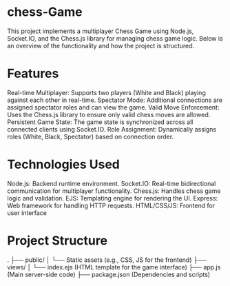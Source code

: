 # chess-Game
This project implements a multiplayer Chess Game using Node.js, Socket.IO, and the Chess.js library for managing chess game logic. Below is an overview of the functionality and how the project is structured.

# Features
Real-time Multiplayer: Supports two players (White and Black) playing against each other in real-time.
Spectator Mode: Additional connections are assigned spectator roles and can view the game.
Valid Move Enforcement: Uses the Chess.js library to ensure only valid chess moves are allowed.
Persistent Game State: The game state is synchronized across all connected clients using Socket.IO.
Role Assignment: Dynamically assigns roles (White, Black, Spectator) based on connection order.

# Technologies Used
Node.js: Backend runtime environment.
Socket.IO: Real-time bidirectional communication for multiplayer functionality.
Chess.js: Handles chess game logic and validation.
EJS: Templating engine for rendering the UI.
Express: Web framework for handling HTTP requests.
HTML/CSS/JS: Frontend for user interface

# Project Structure
.
├── public/
│   └── Static assets (e.g., CSS, JS for the frontend)
├── views/
│   └── index.ejs (HTML template for the game interface)
├── app.js (Main server-side code)
├── package.json (Dependencies and scripts)

